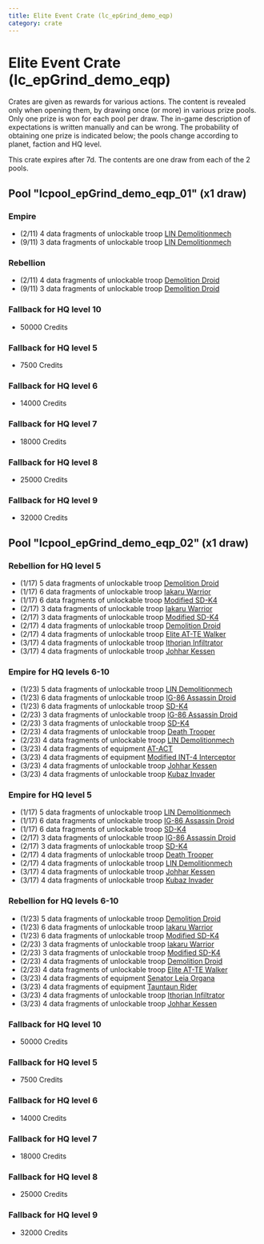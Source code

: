 ```yaml
---
title: Elite Event Crate (lc_epGrind_demo_eqp)
category: crate
---
```


# Elite Event Crate (lc_epGrind_demo_eqp)

Crates are given as rewards for various actions. The content is revealed only when opening them, by drawing once (or more) in various prize pools. Only one prize is won for each pool per draw. The in-game description of expectations is written manually and can be wrong. The probability of obtaining one prize is indicated below; the pools change according to planet, faction and HQ level.

This crate expires after 7d. The contents are one draw from each of the 2 pools.

## Pool "lcpool_epGrind_demo_eqp_01" (x1 draw)

### Empire

  * (2/11) 4 data fragments of unlockable troop [LIN Demolitionmech](EmpireDemoDroid)
  * (9/11) 3 data fragments of unlockable troop [LIN Demolitionmech](EmpireDemoDroid)

### Rebellion

  * (2/11) 4 data fragments of unlockable troop [Demolition Droid](RebelDemoDroid)
  * (9/11) 3 data fragments of unlockable troop [Demolition Droid](RebelDemoDroid)

### Fallback for HQ level 10

  * 50000 Credits

### Fallback for HQ level 5

  * 7500 Credits

### Fallback for HQ level 6

  * 14000 Credits

### Fallback for HQ level 7

  * 18000 Credits

### Fallback for HQ level 8

  * 25000 Credits

### Fallback for HQ level 9

  * 32000 Credits

## Pool "lcpool_epGrind_demo_eqp_02" (x1 draw)

### Rebellion for HQ level 5

  * (1/17) 5 data fragments of unlockable troop [Demolition Droid](RebelDemoDroid)
  * (1/17) 6 data fragments of unlockable troop [Iakaru Warrior](IakaruWarrior)
  * (1/17) 6 data fragments of unlockable troop [Modified SD-K4](HeroRebelSpiderDroid)
  * (2/17) 3 data fragments of unlockable troop [Iakaru Warrior](IakaruWarrior)
  * (2/17) 3 data fragments of unlockable troop [Modified SD-K4](HeroRebelSpiderDroid)
  * (2/17) 4 data fragments of unlockable troop [Demolition Droid](RebelDemoDroid)
  * (2/17) 4 data fragments of unlockable troop [Elite AT-TE Walker](HeroATTE)
  * (3/17) 4 data fragments of unlockable troop [Ithorian Infiltrator](IthorianInfiltrator)
  * (3/17) 4 data fragments of unlockable troop [Johhar Kessen](RebelJohhar)

### Empire for HQ levels 6-10

  * (1/23) 5 data fragments of unlockable troop [LIN Demolitionmech](EmpireDemoDroid)
  * (1/23) 6 data fragments of unlockable troop [IG-86 Assassin Droid](IG86Droid)
  * (1/23) 6 data fragments of unlockable troop [SD-K4](HeroEmpireSpiderDroid)
  * (2/23) 3 data fragments of unlockable troop [IG-86 Assassin Droid](IG86Droid)
  * (2/23) 3 data fragments of unlockable troop [SD-K4](HeroEmpireSpiderDroid)
  * (2/23) 4 data fragments of unlockable troop [Death Trooper](HeroDeathTrooper)
  * (2/23) 4 data fragments of unlockable troop [LIN Demolitionmech](EmpireDemoDroid)
  * (3/23) 4 data fragments of equipment [AT-ACT](eqpEmpireCargoGreatDane)
  * (3/23) 4 data fragments of equipment [Modified INT-4 Interceptor](eqpEmpireArcticINT4)
  * (3/23) 4 data fragments of unlockable troop [Johhar Kessen](EmpireJohhar)
  * (3/23) 4 data fragments of unlockable troop [Kubaz Invader](KubazInvader)

### Empire for HQ level 5

  * (1/17) 5 data fragments of unlockable troop [LIN Demolitionmech](EmpireDemoDroid)
  * (1/17) 6 data fragments of unlockable troop [IG-86 Assassin Droid](IG86Droid)
  * (1/17) 6 data fragments of unlockable troop [SD-K4](HeroEmpireSpiderDroid)
  * (2/17) 3 data fragments of unlockable troop [IG-86 Assassin Droid](IG86Droid)
  * (2/17) 3 data fragments of unlockable troop [SD-K4](HeroEmpireSpiderDroid)
  * (2/17) 4 data fragments of unlockable troop [Death Trooper](HeroDeathTrooper)
  * (2/17) 4 data fragments of unlockable troop [LIN Demolitionmech](EmpireDemoDroid)
  * (3/17) 4 data fragments of unlockable troop [Johhar Kessen](EmpireJohhar)
  * (3/17) 4 data fragments of unlockable troop [Kubaz Invader](KubazInvader)

### Rebellion for HQ levels 6-10

  * (1/23) 5 data fragments of unlockable troop [Demolition Droid](RebelDemoDroid)
  * (1/23) 6 data fragments of unlockable troop [Iakaru Warrior](IakaruWarrior)
  * (1/23) 6 data fragments of unlockable troop [Modified SD-K4](HeroRebelSpiderDroid)
  * (2/23) 3 data fragments of unlockable troop [Iakaru Warrior](IakaruWarrior)
  * (2/23) 3 data fragments of unlockable troop [Modified SD-K4](HeroRebelSpiderDroid)
  * (2/23) 4 data fragments of unlockable troop [Demolition Droid](RebelDemoDroid)
  * (2/23) 4 data fragments of unlockable troop [Elite AT-TE Walker](HeroATTE)
  * (3/23) 4 data fragments of equipment [Senator Leia Organa](eqpRebelDiplomat)
  * (3/23) 4 data fragments of equipment [Tauntaun Rider](eqpRebelTauntaun)
  * (3/23) 4 data fragments of unlockable troop [Ithorian Infiltrator](IthorianInfiltrator)
  * (3/23) 4 data fragments of unlockable troop [Johhar Kessen](RebelJohhar)

### Fallback for HQ level 10

  * 50000 Credits

### Fallback for HQ level 5

  * 7500 Credits

### Fallback for HQ level 6

  * 14000 Credits

### Fallback for HQ level 7

  * 18000 Credits

### Fallback for HQ level 8

  * 25000 Credits

### Fallback for HQ level 9

  * 32000 Credits